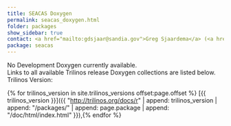 ```yaml
---
title: SEACAS Doxygen
permalink: seacas_doxygen.html
folder: packages
show_sidebar: true
contact: <a href="mailto:gdsjaar@sandia.gov">Greg Sjaardema</a> (<a href="https://github.com/gsjaardema ">@gsjaardema </a>), <a href="https://github.com/orgs/trilinos/teams/seacas">@seacas</a>
package: seacas
---
```


No Development Doxygen currently available.  
Links to all available Trilinos release Doxygen collections are listed below.  
Trilinos Version: 

{% for trilinos_version in site.trilinos_versions offset:page.offset %}
[{{ trilinos_version }}]({{ "http://trilinos.org/docs/r" | append: trilinos_version | append: "/packages/" | append: page.package | append: "/doc/html/index.html" }}),{% endfor %}
